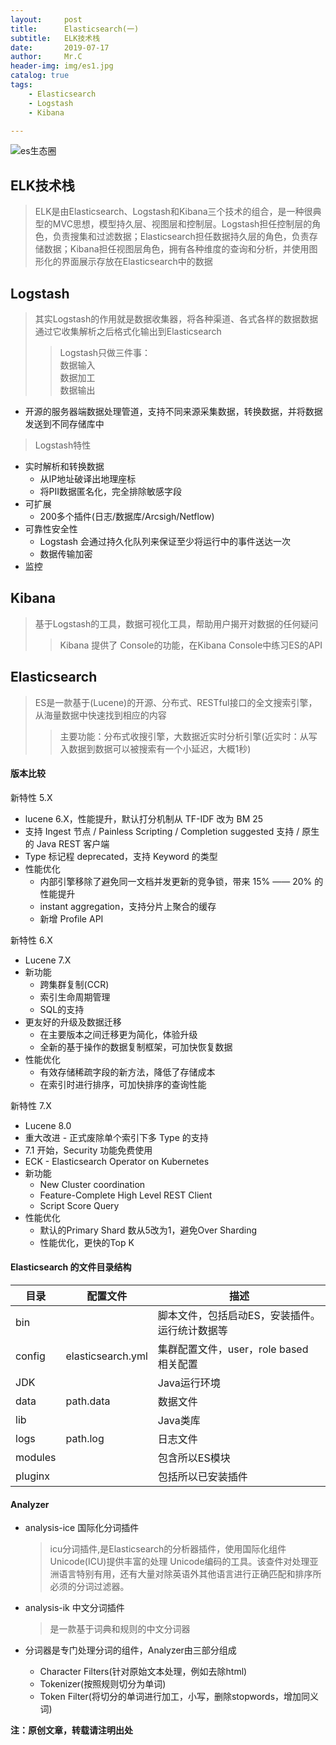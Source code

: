 ```yaml
---
layout:     post
title:      Elasticsearch(一)
subtitle:   ELK技术栈
date:       2019-07-17
author:     Mr.C
header-img: img/es1.jpg
catalog: true
tags:
    - Elasticsearch
    - Logstash
    - Kibana

---
```



![es生态圈](http://www.c-blogs.cn/img/es生态圈.png)

## ELK技术栈

> ELK是由Elasticsearch、Logstash和Kibana三个技术的组合，是一种很典型的MVC思想，模型持久层、视图层和控制层。Logstash担任控制层的角色，负责搜集和过滤数据；Elasticsearch担任数据持久层的角色，负责存储数据；Kibana担任视图层角色，拥有各种维度的查询和分析，并使用图形化的界面展示存放在Elasticsearch中的数据

## Logstash
 
> 其实Logstash的作用就是数据收集器，将各种渠道、各式各样的数据数据通过它收集解析之后格式化输出到Elasticsearch
>> Logstash只做三件事： <br> 
数据输入 <br> 
数据加工 <br> 
数据输出

- 开源的服务器端数据处理管道，支持不同来源采集数据，转换数据，并将数据发送到不同存储库中

> Logstash特性

- 实时解析和转换数据
    - 从IP地址破译出地理座标
    - 将PII数据匿名化，完全排除敏感字段
- 可扩展
    - 200多个插件(日志/数据库/Arcsigh/Netflow)
- 可靠性安全性
    - Logstash 会通过持久化队列来保证至少将运行中的事件送达一次
    - 数据传输加密
- 监控

## Kibana

> 基于Logstash的工具，数据可视化工具，帮助用户揭开对数据的任何疑问
>> Kibana 提供了 Console的功能，在Kibana Console中练习ES的API

## Elasticsearch

> ES是一款基于(Lucene)的开源、分布式、RESTful接口的全文搜索引擎，从海量数据中快速找到相应的内容
>> 主要功能：分布式收搜引擎，大数据近实时分析引擎(近实时：从写入数据到数据可以被搜索有一个小延迟，大概1秒)

#### 版本比较

新特性 5.X

- lucene 6.X，性能提升，默认打分机制从 TF-IDF 改为 BM 25
- 支持 Ingest 节点 / Painless Scripting / Completion suggested 支持 / 原生的 Java REST 客户端
- Type 标记程 deprecated，支持 Keyword 的类型
- 性能优化
    - 内部引擎移除了避免同一文档并发更新的竞争锁，带来 15% —— 20% 的性能提升
    - instant aggregation，支持分片上聚合的缓存
    - 新增 Profile API

新特性 6.X

- Lucene 7.X
- 新功能
    - 跨集群复制(CCR)
    - 索引生命周期管理
    - SQL的支持
- 更友好的升级及数据迁移
    - 在主要版本之间迁移更为简化，体验升级
    - 全新的基于操作的数据复制框架，可加快恢复数据
- 性能优化
    - 有效存储稀疏字段的新方法，降低了存储成本
    - 在索引时进行排序，可加快排序的查询性能

新特性 7.X

- Lucene 8.0
- 重大改进 - 正式废除单个索引下多 Type 的支持
- 7.1 开始，Security 功能免费使用
- ECK - Elasticsearch Operator on Kubernetes
- 新功能
    - New Cluster coordination
    - Feature-Complete High Level REST Client
    - Script Score Query
- 性能优化
    - 默认的Primary Shard 数从5改为1，避免Over Sharding
    - 性能优化，更快的Top K

#### Elasticsearch 的文件目录结构

|目录|配置文件|描述|
|----|--------|----|
|bin||脚本文件，包括启动ES，安装插件。运行统计数据等|
|config|elasticsearch.yml|集群配置文件，user，role based 相关配置|
|JDK||Java运行环境|
|data|path.data|数据文件|
|lib||Java类库|
|logs|path.log|日志文件|
|modules||包含所以ES模块|
|pluginx||包括所以已安装插件|

#### Analyzer

-  analysis-ice 国际化分词插件
    
    > icu分词插件,是Elasticsearch的分析器插件，使用国际化组件Unicode(ICU)提供丰富的处理 Unicode编码的工具。该查件对处理亚洲语言特别有用，还有大量对除英语外其他语言进行正确匹配和排序所必须的分词过滤器。

- analysis-ik 中文分词插件
    
    > 是一款基于词典和规则的中文分词器

- 分词器是专门处理分词的组件，Analyzer由三部分组成
    - Character Filters(针对原始文本处理，例如去除html)
    - Tokenizer(按照规则切分为单词)
    - Token Filter(将切分的单词进行加工，小写，删除stopwords，增加同义词)

**注：原创文章，转载请注明出处**

